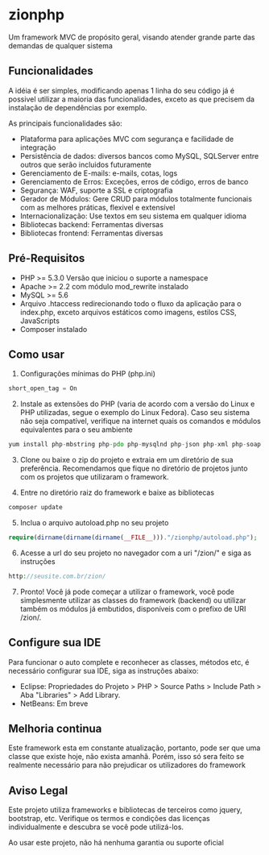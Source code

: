 # zionphp
Um framework MVC de propósito geral, visando atender grande parte das demandas de qualquer sistema

## Funcionalidades

A idéia é ser simples, modificando apenas 1 linha do seu código já é possivel utilizar a maioria das funcionalidades, 
exceto as que precisem da instalação de dependências por exemplo.

As principais funcionalidades são:
- Plataforma para aplicações MVC com segurança e facilidade de integração
- Persistência de dados: diversos bancos como MySQL, SQLServer entre outros que serão incluidos futuramente
- Gerenciamento de E-mails: e-mails, cotas, logs
- Gerenciamento de Erros: Exceções, erros de código, erros de banco
- Segurança: WAF, suporte a SSL e criptografia
- Gerador de Módulos: Gere CRUD para módulos totalmente funcionais com as melhores práticas, flexivel e extensível
- Internacionalização: Use textos em seu sistema em qualquer idioma
- Bibliotecas backend: Ferramentas diversas
- Bibliotecas frontend: Ferramentas diversas

## Pré-Requisitos

- PHP >= 5.3.0 Versão que iniciou o suporte a namespace
- Apache >= 2.2 com módulo mod_rewrite instalado
- MySQL >= 5.6
- Arquivo .htaccess redirecionando todo o fluxo da aplicação para o index.php, exceto arquivos estáticos como 
imagens, estilos CSS, JavaScripts
- Composer instalado

## Como usar

1) Configurações mínimas do PHP (php.ini)

```php 
short_open_tag = On
```

2) Instale as extensões do PHP (varia de acordo com a versão do Linux e PHP utilizadas, segue o exemplo do Linux Fedora). Caso seu sistema não seja compatível, verifique na internet quais os comandos e módulos equivalentes para
o seu ambiente

```php 
yum install php-mbstring php-pdo php-mysqlnd php-json php-xml php-soap php-zip php-xdebug php-process php-posix
```

3) Clone ou baixe o zip do projeto e extraia em um diretório de sua preferência. Recomendamos que fique no diretório de projetos junto com os projetos que utilizaram o framework.

4) Entre no diretório raiz do framework e baixe as bibliotecas

```php 
composer update
```

5) Inclua o arquivo autoload.php no seu projeto 
 
```php
require(dirname(dirname(dirname(__FILE__)))."/zionphp/autoload.php");
```
 
6) Acesse a url do seu projeto no navegador com a uri "/zion/" e siga as instruções

```php 
http://seusite.com.br/zion/
```

7) Pronto! Você já pode começar a utilizar o framework, você pode simplesmente utilizar as classes do framework (backend) ou utilizar também os módulos já embutidos, disponíveis com o prefixo de URI /zion/. 

## Configure sua IDE

Para funcionar o auto complete e reconhecer as classes, métodos etc, é necessário configurar sua IDE, siga as instruções abaixo:
- Eclipse: Propriedades do Projeto > PHP > Source Paths > Include Path > Aba "Libraries" > Add Library.
- NetBeans: Em breve

## Melhoria continua

Este framework esta em constante atualização, portanto, pode ser que uma classe que existe hoje, não exista amanhã. 
Porém, isso só sera feito se realmente necessário para não prejudicar os utilizadores do framework

## Aviso Legal

Este projeto utiliza frameworks e bibliotecas de terceiros como jquery, bootstrap, etc. 
Verifique os termos e condições das licenças individualmente e descubra se você pode utilizá-los.

Ao usar este projeto, não há nenhuma garantia ou suporte oficial